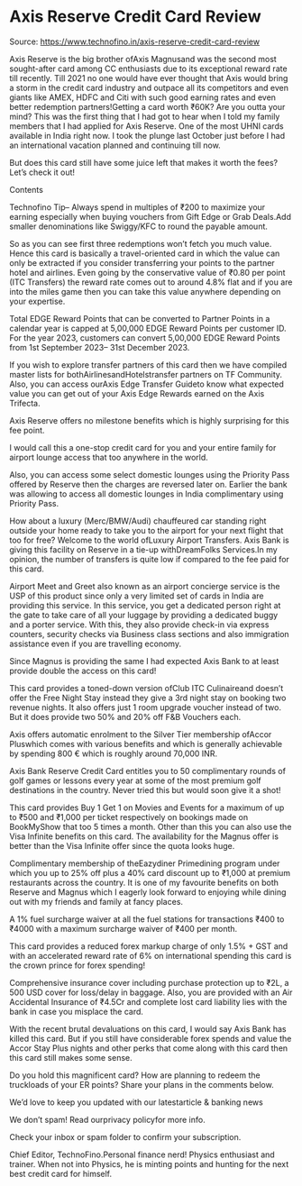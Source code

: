 # Axis Reserve Credit Card Review

Source: https://www.technofino.in/axis-reserve-credit-card-review

Axis Reserve is the big brother ofAxis Magnusand was the second most sought-after card among CC enthusiasts due to its exceptional reward rate till recently. Till 2021 no one would have ever thought that Axis would bring a storm in the credit card industry and outpace all its competitors and even giants like AMEX, HDFC and Citi with such good earning rates and even better redemption partners!Getting a card worth ₹60K? Are you outta your mind? This was the first thing that I had got to hear when I told my family members that I had applied for Axis Reserve. One of the most UHNI cards available in India right now. I took the plunge last October just before I had an international vacation planned and continuing till now.

But does this card still have some juice left that makes it worth the fees? Let’s check it out!

Contents

Technofino Tip– Always spend in multiples of ₹200 to maximize your earning especially when buying vouchers from Gift Edge or Grab Deals.Add smaller denominations like Swiggy/KFC to round the payable amount.

So as you can see first three redemptions won’t fetch you much value. Hence this card is basically a travel-oriented card in which the value can only be extracted if you consider transferring your points to the partner hotel and airlines. Even going by the conservative value of ₹0.80 per point (ITC Transfers) the reward rate comes out to around 4.8% flat and if you are into the miles game then you can take this value anywhere depending on your expertise.

Total EDGE Reward Points that can be converted to Partner Points in a calendar year is capped at 5,00,000 EDGE Reward Points per customer ID. For the year 2023, customers can convert 5,00,000 EDGE Reward Points from 1st September 2023– 31st December 2023.

If you wish to explore transfer partners of this card then we have compiled master lists for bothAirlinesandHotelstransfer partners on TF Community. Also, you can access ourAxis Edge Transfer Guideto know what expected value you can get out of your Axis Edge Rewards earned on the Axis Trifecta.

Axis Reserve offers no milestone benefits which is highly surprising for this fee point.

I would call this a one-stop credit card for you and your entire family for airport lounge access that too anywhere in the world.

Also, you can access some select domestic lounges using the Priority Pass offered by Reserve then the charges are reversed later on. Earlier the bank was allowing to access all domestic lounges in India complimentary using Priority Pass.

How about a luxury (Merc/BMW/Audi) chauffeured car standing right outside your home ready to take you to the airport for your next flight that too for free? Welcome to the world ofLuxury Airport Transfers. Axis Bank is giving this facility on Reserve in a tie-up withDreamFolks Services.In my opinion, the number of transfers is quite low if compared to the fee paid for this card.

Airport Meet and Greet also known as an airport concierge service is the USP of this product since only a very limited set of cards in India are providing this service. In this service, you get a dedicated person right at the gate to take care of all your luggage by providing a dedicated buggy and a porter service. With this, they also provide check-in via express counters, security checks via Business class sections and also immigration assistance even if you are travelling economy.

Since Magnus is providing the same I had expected Axis Bank to at least provide double the access on this card!

This card provides a toned-down version ofClub ITC Culinaireand doesn’t offer the Free Night Stay instead they give a 3rd night stay on booking two revenue nights. It also offers just 1 room upgrade voucher instead of two. But it does provide two 50% and 20% off F&B Vouchers each.

Axis offers automatic enrolment to the Silver Tier membership ofAccor Pluswhich comes with various benefits and which is generally achievable by spending 800 € which is roughly around 70,000 INR.

Axis Bank Reserve Credit Card entitles you to 50 complimentary rounds of golf games or lessons every year at some of the most premium golf destinations in the country. Never tried this but would soon give it a shot!

This card provides Buy 1 Get 1 on Movies and Events for a maximum of up to ₹500 and ₹1,000 per ticket respectively on bookings made on BookMyShow that too 5 times a month. Other than this you can also use the Visa Infinite benefits on this card. The availability for the Magnus offer is better than the Visa Infinite offer since the quota looks huge.

Complimentary membership of theEazydiner Primedining program under which you up to 25% off plus a 40% card discount up to ₹1,000 at premium restaurants across the country. It is one of my favourite benefits on both Reserve and Magnus which I eagerly look forward to enjoying while dining out with my friends and family at fancy places.

A 1% fuel surcharge waiver at all the fuel stations for transactions ₹400 to ₹4000 with a maximum surcharge waiver of ₹400 per month.

This card provides a reduced forex markup charge of only 1.5% + GST and with an accelerated reward rate of 6% on international spending this card is the crown prince for forex spending!

Comprehensive insurance cover including purchase protection up to ₹2L, a 500 USD cover for loss/delay in baggage. Also, you are provided with an Air Accidental Insurance of ₹4.5Cr and complete lost card liability lies with the bank in case you misplace the card.

With the recent brutal devaluations on this card, I would say Axis Bank has killed this card. But if you still have considerable forex spends and value the Accor Stay Plus nights and other perks that come along with this card then this card still makes some sense.

Do you hold this magnificent card? How are planning to redeem the truckloads of your ER points? Share your plans in the comments below.

We’d love to keep you updated with our latestarticle & banking news

We don’t spam! Read ourprivacy policyfor more info.

Check your inbox or spam folder to confirm your subscription.

Chief Editor, TechnoFino.Personal finance nerd! Physics enthusiast and trainer. When not into Physics, he is minting points and hunting for the next best credit card for himself.